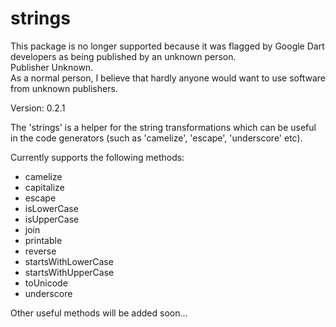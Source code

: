 strings
=======

This package is no longer supported because it was flagged by Google Dart developers as being published by an unknown person.  
Publisher Unknown.  
As a normal person, I believe that hardly anyone would want to use software from unknown publishers.  

Version: 0.2.1

The 'strings' is a helper for the string transformations which can be useful in the code generators (such as 'camelize', 'escape', 'underscore' etc).

Currently supports the following methods:

- camelize
- capitalize
- escape
- isLowerCase
- isUpperCase
- join
- printable
- reverse
- startsWithLowerCase
- startsWithUpperCase
- toUnicode
- underscore

Other useful methods will be added soon...